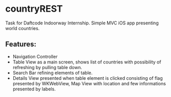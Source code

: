 # countryREST
Task for Daftcode Indoorway Internship. Simple MVC iOS app presenting world countries.

Features:
------------
* Navigation Controller
* Table View as a main screen, shows list of countries with possibility of refreshing by pulling table down.
* Search Bar refining elements of table.
* Details View presented when table element is clicked consisting of flag presented by WKWebView, Map View with location and few informations presented by labels.



 
